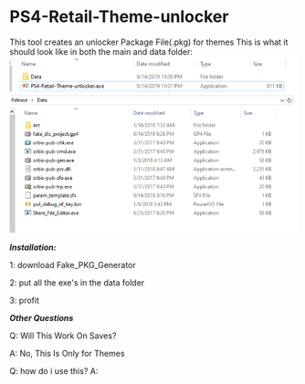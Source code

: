 # PS4-Retail-Theme-unlocker
This tool creates an unlocker Package File(.pkg) for themes
This is what it should look like in both the main and data folder:
![Screenshot](lookCapture.PNG)
![Screenshot](look2Capture.PNG)

***Installation:***

1: download Fake_PKG_Generator

2: put all the exe's in the data folder

3: profit

***Other Questions***

Q: Will This Work On Saves?

A: No, This Is Only for Themes

Q: how do i use this?
A:  
